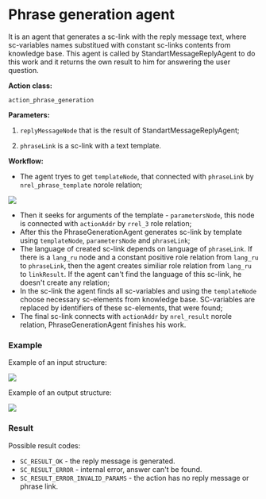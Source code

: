 # Phrase generation agent

It is an agent that generates a sc-link with the reply message text, where sc-variables names substitued with constant sc-links contents from knowledge base.
This agent is called by StandartMessageReplyAgent to do this work and it returns the own result to him for answering the user question.

**Action class:**

`action_phrase_generation`

**Parameters:**

1. `replyMessageNode` that is the result of StandartMessageReplyAgent;

2. `phraseLink` is a sc-link with a text template.

**Workflow:**

* The agent tryes to get `templateNode`, that connected with `phraseLink` by `nrel_phrase_template` norole relation;

<img src="../images/phraseGenerationAgentStep1.png"></img>

* Then it seeks for arguments of the template - `parametersNode`, this node is connected with `actionAddr` by `rrel_3` role relation;
* After this the PhraseGenerationAgent generates sc-link by template using `templateNode`, `parametersNode` and `phraseLink`;
* The language of created sc-link depends on language of `phraseLink`. If there is a `lang_ru` node and a constant positive role relation from
`lang_ru` to `phraseLink`, then the agent creates similiar role relation from `lang_ru` to `linkResult`. If the agent can't find the language of this sc-link, he doesn't create any relation;
* In the sc-link the agent finds all sc-variables and using the `templateNode` choose necessary sc-elements from knowledge base. SC-variables are replaced by identifiers of these sc-elements, that were found;
* The final sc-link connects with `actionAddr` by `nrel_result` norole relation, PhraseGenerationAgent finishes his work.

### Example

Example of an input structure:

<img src="../images/phraseGenerationAgentStep2.png"></img>

Example of an output structure:

<img src="../images/phraseGenerationAgentStep3.png"></img>

### Result

Possible result codes:

* `SC_RESULT_OK` - the reply message is generated.
* `SC_RESULT_ERROR` - internal error, answer can't be found.
* `SC_RESULT_ERROR_INVALID_PARAMS` - the action has no reply message or phrase link.
